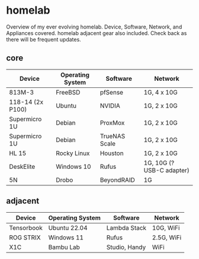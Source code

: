 # homelab

Overview of my ever evolving homelab. Device, Software, Network, and Appliances covered.  homelab adjacent gear also included. Check back as there will be frequent updates.

## core

| Device        | Operating System | Software | Network     |
| --------------- | ------------------ | ---------- | ------------- |
| 813M-3        | FreeBSD          | pfSense  | 1G, 4 x 10G |
| 118-14 (2x P100)       | Ubuntu           | NVIDIA   | 1G, 2 x 10G |
| Supermicro 1U | Debian           | ProxMox  | 1G, 2 x 10G |
| Supermicro 1U | Debian | TrueNAS Scale | 1G, 2 x 10G |
| HL 15 | Rocky Linux | Houston | 1G, 2 x 10G |
| DeskElite | Windows 10 | Rufus | 1G, 10G (? USB-C adapter) |
| 5N | Drobo | BeyondRAID | 1G |

## adjacent

| Device | Operating System | Software | Network |
| --- | --- | --- | --- |
| Tensorbook | Ubuntu 22.04 | Lambda Stack | 10G, WiFi |
| ROG STRIX | Windows 11 | Rufus | 2.5G, WiFi |
| X1C | Bambu Lab | Studio, Handy | WiFi |


